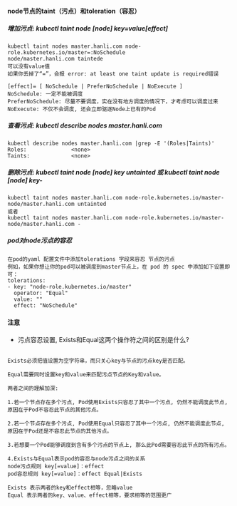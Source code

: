 #### node节点的taint（污点）和toleration（容忍）


##### 增加污点: kubectl taint node [node] key=value[effect]

``` 
kubectl taint nodes master.hanli.com node-role.kubernetes.io/master=:NoSchedule
node/master.hanli.com taintede
可以没有value值
如果你丢掉了“=”，会报 error: at least one taint update is required错误

[effect]= [ NoSchedule | PreferNoSchedule | NoExecute ]
NoSchedule: 一定不能被调度
PreferNoSchedule: 尽量不要调度，实在没有地方调度的情况下，才考虑可以调度过来
NoExecute: 不仅不会调度, 还会立即驱逐Node上已有的Pod

```
##### 查看污点: kubectl describe nodes master.hanli.com
```
kubectl describe nodes master.hanli.com |grep -E '(Roles|Taints)'
Roles:              <none>
Taints:             <none>
```

##### 删除污点: kubectl taint node [node] key untainted 或 kubectl taint node [node] key-

```
kubectl taint nodes master.hanli.com node-role.kubernetes.io/master-
node/master.hanli.com untainted
或者
kubectl taint nodes master.hanli.com node-role.kubernetes.io/master-
node/master.hanli.com -
```

##### pod对node污点的容忍
```
在pod的yaml 配置文件中添加tolerations 字段来容忍 节点的污点
例如，如果你想让你的pod可以被调度到master节点上，在 pod 的 spec 中添加如下设置即可：
tolerations:
- key: "node-role.kubernetes.io/master"
  operator: "Equal"
  value: ""
  effect: "NoSchedule"
```


#### 注意


- 污点容忍设置, Exists和Equal这两个操作符之间的区别是什么?

```在配置上:

Exists必须把值设置为空字符串，而只关心key与节点的污点key是否匹配。

Equal需要同时设置key和value来匹配污点节点的Key和value。

两者之间的理解加深:

1.若一个节点存在多个污点, Pod使用Exists只容忍了其中一个污点, 仍然不能调度此节点, 原因在于Pod不容忍此节点的其他污点。

2.若一个节点存在多个污点, Pod使用Equal只容忍了其中一个污点, 仍然不能调度此节点, 原因在于Pod还是不容忍此节点的其他污点。

3.若想要一个Pod能够调度到含有多个污点的节点上, 那么此Pod需要容忍此节点的所有污点。

4.Exists与Equal表示pod的容忍与node污点之间的关系
node污点规则 key[=value]：effect
pod容忍规则 key[=value]：effect Equal|Exists

Exists 表示两者的key和effect相等，忽略value
Equal 表示两者的key、value、effect相等，要求相等的范围更广

```